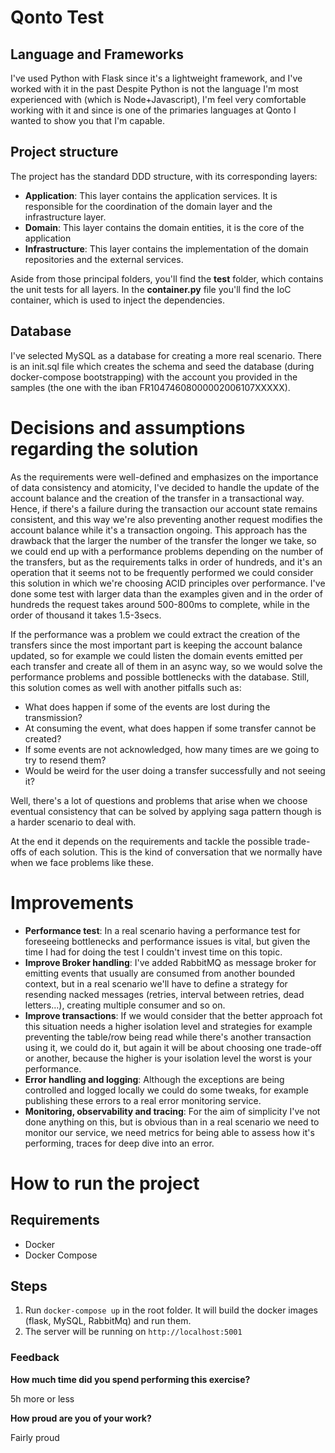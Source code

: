 # Qonto Test

## Language and Frameworks

I've used Python with Flask since it's a lightweight framework, and I've worked with it in the past Despite Python is not the 
language I'm most experienced with (which is Node+Javascript), I'm feel very comfortable working 
with it and since is one of the primaries languages at Qonto I wanted to show you that I'm capable.

## Project structure

The project has the standard DDD structure, with its corresponding layers:

* **Application**: This layer contains the application services. It is responsible for the coordination of the domain layer and the infrastructure layer.
* **Domain**: This layer contains the domain entities, it is the core of the application
* **Infrastructure**: This layer contains the implementation of the domain repositories and the external services.
 
Aside from those principal folders, you'll find the **test** folder, which contains the unit tests for all layers. 
In the **container.py** file you'll find the IoC container, which is used to inject the dependencies.

## Database

I've selected MySQL as a database for creating a more real scenario. There is an init.sql file which creates the schema and seed the
database (during docker-compose bootstrapping) with the account you provided in the samples (the one with the iban FR10474608000002006107XXXXX).

# Decisions and assumptions regarding the solution

As the requirements were well-defined and emphasizes on the importance of data consistency and atomicity, I've decided to handle the
update of the account balance and the creation of the transfer in a transactional way. Hence, if there's a failure during the transaction
our account state remains consistent, and this way we're also preventing another request modifies the account balance while it's a transaction
ongoing. This approach has the drawback that the larger the number of the transfer the longer we take, so we could end up with a performance 
problems depending on the number of the transfers, but as the requirements talks in order of hundreds, and it's an operation that it seems not 
to be frequently performed we could consider this solution in which we're choosing ACID principles over performance. I've done some test with
larger data than the examples given and in the order of hundreds the request takes around 500-800ms to complete, while in the order
of thousand it takes 1.5-3secs. 

If the performance was a problem we could extract the creation of the transfers since the most important
part is keeping the account balance updated, so for example we could listen the domain events emitted per each transfer and create all of them
in an async way, so we would solve the performance problems and possible bottlenecks with the database. Still, this solution comes as well
with another pitfalls such as: 

- What does happen if some of the events are lost during the transmission? 
- At consuming the event, what does happen if some transfer cannot be created? 
- If some events are not acknowledged, how many times are we going to try to resend them?  
- Would be weird for the user doing a transfer successfully and not seeing it?

Well, there's a lot of questions and problems that arise when we choose eventual consistency that can be solved by applying 
saga pattern though is a harder scenario to deal with.

At the end it depends on the requirements and tackle the possible trade-offs of each solution. This is the kind of conversation that 
we normally have when we face problems like these.

# Improvements

* **Performance test**: In a real scenario having a performance test for foreseeing bottlenecks and performance issues is vital, but given
the time I had for doing the test I couldn't invest time on this topic.
* **Improve Broker handling**: I've added RabbitMQ as message broker for emitting events that usually are consumed from another 
bounded context, but in a real scenario we'll have to define a strategy for resending nacked messages (retries, interval between retries, dead letters...), 
creating multiple consumer and so on.
* **Improve transactions**: If we would consider that the better approach fot this situation needs a higher isolation level and strategies 
for example preventing the table/row being read while there's another transaction using it, we could do it, but again it will be about
choosing one trade-off or another, because the higher is your isolation level the worst is your performance.
* **Error handling and logging**: Although the exceptions are being controlled and logged locally we could do some tweaks, for example publishing 
these errors to a real error monitoring service.
* **Monitoring, observability and tracing**: For the aim of simplicity I've not done anything on this, but is obvious than in a real scenario
we need to monitor our service, we need metrics for being able to assess how it's performing, traces for deep dive into an error.

# How to run the project

## Requirements

* Docker
* Docker Compose

## Steps

1. Run `docker-compose up` in the root folder. It will build the docker images (flask, MySQL, RabbitMq) and run them.
2. The server will be running on `http://localhost:5001`

### Feedback
**How much time did you spend performing this exercise?**

5h more or less

**How proud are you of your work?**

Fairly proud
